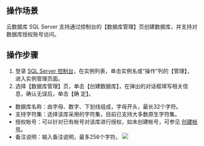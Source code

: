 ## 操作场景
云数据库 SQL Server 支持通过控制台的【数据库管理】页创建数据库，并支持对数据库授权账号访问。


## 操作步骤
1. 登录 [SQL Server 控制台](https://console.cloud.tencent.com/sqlserver)，在实例列表，单击实例名或“操作”列的【管理】，进入实例管理页面。
2. 选择【数据库管理】页，单击【创建数据库】，在弹出的对话框填写相关信息，确认无误后，单击【确
定】。
 - 数据库名称：由字母、数字、下划线组成，字母开头，最长32个字符。
 - 支持字符集：选择该库采用的字符集，目前已支持大多数原生字符集。
 - 授权帐号：可以针对已有帐号对该库进行授权，如未创建帐号，可参见 [创建帐号](https://intl.cloud.tencent.com/document/product/238/7521)。
 - 备注说明：输入备注说明，最多256个字符。
![](https://main.qcloudimg.com/raw/496bb77b68421cfb5514a753b997faca.png)


